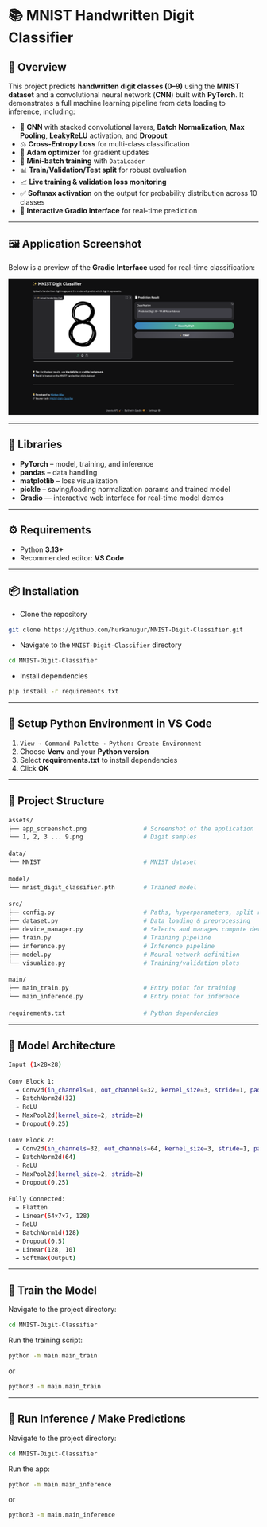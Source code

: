 # 📚 MNIST Handwritten Digit Classifier

## 📖 Overview
This project predicts **handwritten digit classes (0–9)** using the **MNIST dataset** and a convolutional neural network (**CNN**) built with **PyTorch**. It demonstrates a full machine learning pipeline from data loading to inference, including:

- 🧠 **CNN** with stacked convolutional layers, **Batch Normalization**, **Max Pooling**, **LeakyReLU** activation, and **Dropout**  
- ⚖️ **Cross-Entropy Loss** for multi-class classification  
- 🚀 **Adam optimizer** for gradient updates  
- 🔀 **Mini-batch training** with `DataLoader`  
- 📊 **Train/Validation/Test split** for robust evaluation  
- 📈 **Live training & validation loss monitoring**  
- ✅ **Softmax activation** on the output for probability distribution across 10 classes
- 🎨 **Interactive Gradio Interface** for real-time prediction

---

## 🖼️ Application Screenshot

Below is a preview of the **Gradio Interface** used for real-time classification:

![Application Screenshot](assets/app_screenshot.png)

---

## 🧩 Libraries
- **PyTorch** – model, training, and inference  
- **pandas** – data handling  
- **matplotlib** – loss visualization  
- **pickle** – saving/loading normalization params and trained model
- **Gradio** — interactive web interface for real-time model demos 

---

## ⚙️ Requirements

- Python **3.13+**
- Recommended editor: **VS Code**

---

## 📦 Installation

- Clone the repository
```bash
git clone https://github.com/hurkanugur/MNIST-Digit-Classifier.git
```

- Navigate to the `MNIST-Digit-Classifier` directory
```bash
cd MNIST-Digit-Classifier
```

- Install dependencies
```bash
pip install -r requirements.txt
```

---

## 🔧 Setup Python Environment in VS Code

1. `View → Command Palette → Python: Create Environment`  
2. Choose **Venv** and your **Python version**  
3. Select **requirements.txt** to install dependencies  
4. Click **OK**

---

## 📂 Project Structure

```bash
assets/
├── app_screenshot.png                # Screenshot of the application
└── 1, 2, 3 ... 9.png                 # Digit samples

data/
└── MNIST                             # MNIST dataset

model/
└── mnist_digit_classifier.pth        # Trained model

src/
├── config.py                         # Paths, hyperparameters, split ratios
├── dataset.py                        # Data loading & preprocessing
├── device_manager.py                 # Selects and manages compute device
├── train.py                          # Training pipeline
├── inference.py                      # Inference pipeline
├── model.py                          # Neural network definition
└── visualize.py                      # Training/validation plots

main/
├── main_train.py                     # Entry point for training
└── main_inference.py                 # Entry point for inference

requirements.txt                      # Python dependencies
```

---

## 📂 Model Architecture

```bash
Input (1×28×28)

Conv Block 1:
  → Conv2d(in_channels=1, out_channels=32, kernel_size=3, stride=1, padding=1, padding_mode="reflect")
  → BatchNorm2d(32)
  → ReLU
  → MaxPool2d(kernel_size=2, stride=2)
  → Dropout(0.25)

Conv Block 2:
  → Conv2d(in_channels=32, out_channels=64, kernel_size=3, stride=1, padding=1, padding_mode="reflect")
  → BatchNorm2d(64)
  → ReLU
  → MaxPool2d(kernel_size=2, stride=2)
  → Dropout(0.25)

Fully Connected:
  → Flatten
  → Linear(64×7×7, 128)
  → ReLU
  → BatchNorm1d(128)
  → Dropout(0.5)
  → Linear(128, 10)
  → Softmax(Output)
```

---

## 📂 Train the Model
Navigate to the project directory:
```bash
cd MNIST-Digit-Classifier
```

Run the training script:
```bash
python -m main.main_train
```
or
```bash
python3 -m main.main_train
```

---

## 📂 Run Inference / Make Predictions
Navigate to the project directory:
```bash
cd MNIST-Digit-Classifier
```

Run the app:
```bash
python -m main.main_inference
```
or
```bash
python3 -m main.main_inference
```
